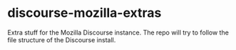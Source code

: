 discourse-mozilla-extras
========================

Extra stuff for the Mozilla Discourse instance. The repo will try to follow the file structure of the Discourse install.
